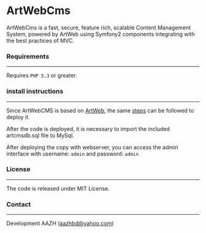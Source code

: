 # ArtWebCms

ArtWebCms is a fast, secure, feature rich, scalable Content Management System, powered by ArtWeb using Symfony2 components integrating with the best practices of MVC.


### Requirements
----------------

Requires `PHP 5.3` or greater.

### install instructions
------------------------

Since ArtWebCMS is based on [ArtWeb](http://articulatelogic.com/a/artweb/), the same [steps](http://articulatelogic.com/a/artweb/) can be followed to deploy it.

After the code is deployed, it is necessary to import the included artcmsdb.sql file to MySql.

After deploying the copy with webserver, you can access the admin interface with username: `admin` and password: `admin`

### License
-----------

The code is released under MIT License.


### Contact
-----------

Development
AAZH (aazhbd@yahoo.com)
